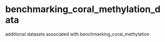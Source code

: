 # benchmarking_coral_methylation_data
additional datasets associated with benchmarking_coral_methylation
